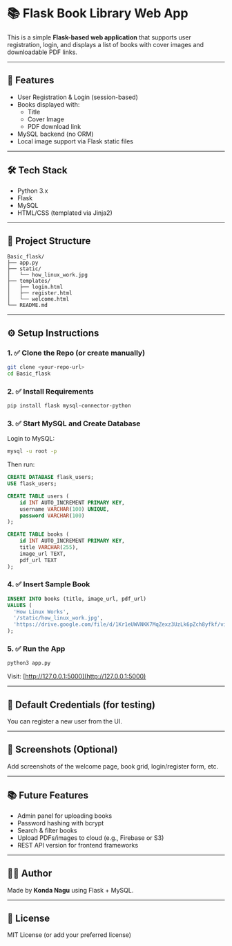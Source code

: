 # 📚 Flask Book Library Web App

This is a simple **Flask-based web application** that supports user registration, login, and displays a list of books with cover images and downloadable PDF links.

---

## 🚀 Features

- User Registration & Login (session-based)
- Books displayed with:
  - Title
  - Cover Image
  - PDF download link
- MySQL backend (no ORM)
- Local image support via Flask static files

---

## 🛠️ Tech Stack

- Python 3.x
- Flask
- MySQL
- HTML/CSS (templated via Jinja2)

---

## 📁 Project Structure

```
Basic_flask/
├── app.py
├── static/
│   └── how_linux_work.jpg
├── templates/
│   ├── login.html
│   ├── register.html
│   └── welcome.html
└── README.md
```

---

## ⚙️ Setup Instructions

### 1. ✅ Clone the Repo (or create manually)

```bash
git clone <your-repo-url>
cd Basic_flask
```

### 2. ✅ Install Requirements

```bash
pip install flask mysql-connector-python
```

### 3. ✅ Start MySQL and Create Database

Login to MySQL:

```bash
mysql -u root -p
```

Then run:

```sql
CREATE DATABASE flask_users;
USE flask_users;

CREATE TABLE users (
    id INT AUTO_INCREMENT PRIMARY KEY,
    username VARCHAR(100) UNIQUE,
    password VARCHAR(100)
);

CREATE TABLE books (
    id INT AUTO_INCREMENT PRIMARY KEY,
    title VARCHAR(255),
    image_url TEXT,
    pdf_url TEXT
);
```

### 4. ✅ Insert Sample Book

```sql
INSERT INTO books (title, image_url, pdf_url)
VALUES (
  'How Linux Works',
  '/static/how_linux_work.jpg',
  'https://drive.google.com/file/d/1Kr1eUWVNKK7MqZexz3UzLk6pZch8yfkf/view?usp=sharing'
);
```

### 5. ✅ Run the App

```bash
python3 app.py
```

Visit: [http://127.0.0.1:5000](http://127.0.0.1:5000)

---

## 🔐 Default Credentials (for testing)

You can register a new user from the UI.

---

## 📸 Screenshots (Optional)

Add screenshots of the welcome page, book grid, login/register form, etc.

---

## 📚 Future Features

- Admin panel for uploading books
- Password hashing with bcrypt
- Search & filter books
- Upload PDFs/images to cloud (e.g., Firebase or S3)
- REST API version for frontend frameworks

---

## 👨‍💻 Author

Made by **Konda Nagu** using Flask + MySQL.

---

## 📄 License

MIT License (or add your preferred license)